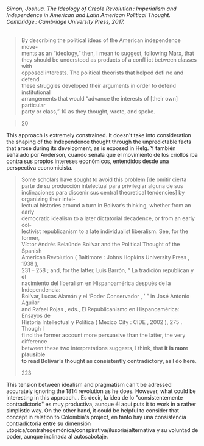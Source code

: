###### Simon, Joshua. _The Ideology of Creole Revolution : Imperialism and Independence in American and Latin American Political Thought_. Cambridge : Cambridge University Press, 2017.

> By describing the political ideas of the American independence move-  
> ments as an “ideology,” then, I mean to suggest, following Marx, that  
> they should be understood as products of a confl ict between classes with  
> opposed interests. The political theorists that helped defi ne and defend  
> these struggles developed their arguments in order to defend institutional  
> arrangements that would “advance the interests of \[their own\] particular  
> party or class,” 10 as they thought, wrote, and spoke.

> 20

This approach is extremely constrained. It doesn't take into consideration the shaping of the Independence thought through the unpredictable facts that arose during its development, as is exposed in Helg. Y también señalado por Anderson, cuando señala que el movimiento de los criollos iba contra sus propios intereses económicos, entendidos desde una perspectiva economicista.


> Some scholars have sought to avoid this problem \[de omitir cierta parte de su producción intelectual para privilegiar alguna de sus inclinaciones para discenir sus central theoretical tendencies\] by organizing their intel-  
> lectual histories around a turn in Bolívar’s thinking, whether from an early  
> democratic idealism to a later dictatorial decadence, or from an early col-  
> lectivist republicanism to a late individualist liberalism. See, for the former,  
> Víctor Andrés Belaúnde Bolívar and the Political Thought of the Spanish  
> American Revolution ( Baltimore : Johns Hopkins University Press , 1938 ),  
> 231 – 258 ; and, for the latter, Luis Barrón, “ La tradición republican y el  
> nacimiento del liberalism en Hispanoamérica después de la Independencia:  
> Bolívar, Lucas Alamán y el ‘Poder Conservador , ’ ” in José Antonio Aguilar  
> and Rafael Rojas , eds., El Republicanismo en Hispanoamérica: Ensayos de  
> Historia Intellectual y Política ( Mexico City : CIDE , 2002 ), 275 . Though I  
> fi nd the former account more persuasive than the latter, the very difference  
> between these two interpretations suggests, I think, that **it is more plausible**  
> **to read Bolívar’s thought as consistently contradictory, as I do here**.
> 
> 223

This tension between idealism and pragmatism can't be adressed accurately ignoring the 1814 revolution as he does. However, what could be interesting in this approach... Es decir, la idea de lo "consistentemente contradictorio" es muy productiva, aunque él aquí puts it to work in a rather simplistic way. On the other hand, it could be helpful to consider that concept in relation to Colombia's project, en tanto hay una consistencia contradictoria entre su dimensión utópica/contrahegemónica/conspirativa/ilusoria/alternativa y su voluntad de poder, aunque inclinada al autosabotaje.


